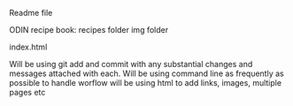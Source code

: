 Readme file 

ODIN recipe book:
recipes folder
img folder

index.html

Will be using git add and commit with any substantial changes and messages attached with each.
Will be using command line as frequently as possible to handle worflow
will be using html to add links, images, multiple pages etc
